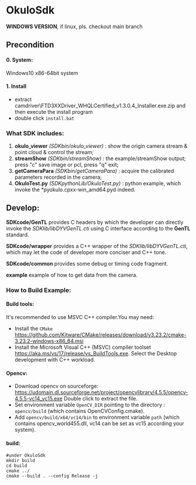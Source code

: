 # OkuloSdk
**WINDOWS VERSION**, if linux, pls. checkout main branch
## Precondition
#### 0. System:
Windows10 x86-64bit system
#### 1. Install
* extract camdriver\FTD3XXDriver_WHQLCertified_v1.3.0.4_Installer.exe.zip
and then execute the install program
* double click `install.bat`
###  What SDK includes:

1. **okulo_viewer** *(SDKbin/okulo_viewer)* : show the origin camera stream & point cloud & control the stream;
2. **streamShow** *(SDKbin/streamShow)* : the example/streamShow output; press "c" save image or pcl, press "q" exit;
3. **getCameraPara** *(SDKbin/getCameraPara)* : acquire the calibrated parameters recorded in the camera;
4. **OkuloTest.py** *(SDKpythonLib/OkuloTest.py)* : python example, which invoke the *pyokulo.cpxx-win_amd64.pyd indeed.
## Develop:

**SDKcode/GenTL** provides C headers by which the developer can directly invoke the *SDKlib/libDYVGenTL.cti*  using  C interface according to the **GenTL** standard.

**SDKcode/wrapper** provides a C++ wrapper of the *SDKlib/libDYVGenTL.cti*, which may let the code of developer more conciser and C++ tone.

**SDKcode/common** provides some debug or timing code fragment.

**example** example of how to get data from the camera.

### How to Build Example:
#### Build tools:
It's recommended to use MSVC C++ compiler.You may need:
* Install the `CMake` https://github.com/Kitware/CMake/releases/download/v3.23.2/cmake-3.23.2-windows-x86_64.msi
* Install the Microsoft Visual C++ (MSVC) compiler toolset https://aka.ms/vs/17/release/vs_BuildTools.exe. Select the Desktop development with C++ workload.
#### Opencv:
* Download opencv on sourceforge:
https://udomain.dl.sourceforge.net/project/opencvlibrary/4.5.5/opencv-4.5.5-vc14_vc15.exe Double click to extract the file.
* Set environment variable `OpenCV_DIR` pointing to the directory : `opencv/build` (which contains OpenCVConfig.cmake).
* Add `opencv/build/x64/vc14/bin` to environment variable `path` (which contains opencv_world455.dll, vc14 can be set as vc15 according your system).
#### build:
```
#under OkuloSdk
mkdir build
cd build
cmake ../
cmake --build . --config Release -j 
```



